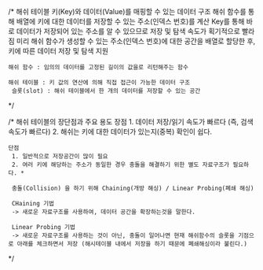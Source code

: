 /* 해쉬 테이블 
    키(Key)와 데이터(Value)를 매핑할 수 있는 데이터 구조
    해쉬 함수를 통해 배열에 키에 대한 데이터를 저장할 수 있는 주소(인덱스 번호)를 계산
    Key를 통해 바로 데이터가 저장되어 있는 주소를 알 수 있으므로 저장 및 탐색 속도가 획기적으로 빨라짐
    미리 해쉬 함수가 생성할 수 있는 주소(인덱스 번호)에 대한 공간을 배열로 할당한 후, 키에 따른 데이터 저장 및 탐색 지원

    해쉬 함수 : 임의의 데이터를 고정된 길이의 값을로 리턴해주는 함수

    해쉬 테이블 : 키 값의 연산에 의해 직접 접근이 가능한 데이터 구조
     슬롯(slot) : 해쉬 테이블에서 한 개의 데이터를 저장할 수 있는 공간
*/

/*  해쉬 테이블의 장단점과 주요 용도
    장점
     1. 데이터 저장/읽기 속도가 빠르다 (즉, 검색 속도가 빠르다)
     2. 해쉬는 키에 대한 데이터가 있는지(중복) 확인이 쉽다.

    단점
     1. 일반적으로 저장공간이 많이 필요
     2. 여러 키에 해당하는 주소가 동일한 경우 충돌을 해결하기 위한 별도 자료구조가 필요하다. * 

     충돌(Collision) 을 하기 위해 Chaining(개방 해싱) / Linear Probing(폐쇄 해싱)

     CHaining 기법
     -> 새로운 자료구조를 사용하여, 데이터 공간을 확장하는것을 말한다.

     Linear Probing 기법
     -> 새로운 자료구조를 사용하는 것이 아닌, 충돌이 일어나면 현재 해쉬함수의 슬롯을 기점으로 아래를 체크하면서 저장 (해시테이블 내에서 저장을 하기 때문에 폐쇄해싱이라 불린다.)
*/